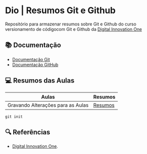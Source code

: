 # Dio | Resumos Git e Github

Repositório para armazenar resumos sobre Git e Github do curso versionamento de códigocom Git e Github da [Digital Innovation One](https://www.dio.me/)

## 📚 Documentação
- [Documentação Git](https://git-scm.com/doc)
- [Documentação GitHub](https://docs.github.com/)

## 💻 Resumos das Aulas

| Aulas | Resumos |
|-------|---------|
|Gravando Alterações para as Aulas | [Resumos]() |

```
git init 
```

## 🔍 Referências
- [Digital Innovation One]().
